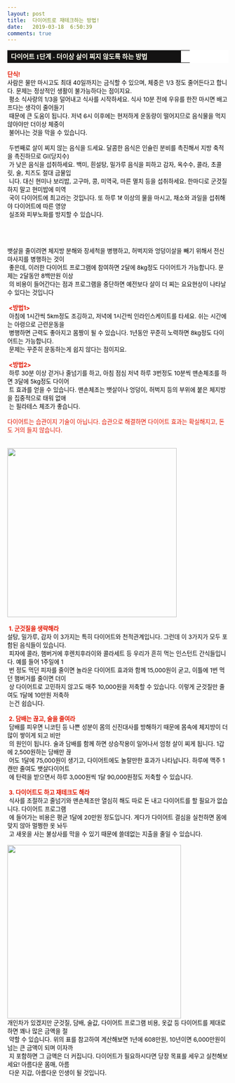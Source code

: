 ```yaml
---
layout: post
title:  다이어트로 재테크하는 방법!
date:   2019-03-18  6:50:39
comments: true
---
```





<table width="99%" bgcolor="#ffffff" cellspacing="1" cellpadding="2"><tbody><tr><td width="380" bgcolor="#141313" style-="border-bottom:#141313 1px solid; border-left:#141313 1px solid; border-top:#141313 1px solid; &#13;&#10;border-right:#141313 1px solid"><span style="color: rgb(0, 0, 0); font-family: 맑은 고딕, dotum, verdana; font-size: 11pt;"><strong><span syle="font-size:11pt"><font color="#fffff0">다이어트 1단계 - 더이상 살이 찌지 않도록 하는 방법</font></span></strong></span></td><td style="border-width: 0px 0px 1px; border-style: solid; border-color: rgb(255, 255, 255) rgb(255, 255, 255) rgb(20, 19, 19);"><span style="font-size: 11pt;"><font color="#000000">&nbsp;</font></span></td></tr></tbody></table><p></p><span style="font-size: 10pt;"><strong><font color="#e31600">단식!</font></strong><br><font color="#000000">사람은 물만 마시고도 최대 40일까지는 금식할 수 있으며, 체중은 1/3 정도 줄어든다고 합니다. 문제는 정상적인 생활이 불가능하다는 점이지요.</font><br><font color="#000000">&nbsp;평소 식사량의 1/3을 덜어내고 식사를 시작하세요. 식사 10분 전에 우유를 한잔 마시면 배고프다는 생각이 줄어들기 <br>&nbsp;때문에 큰 도움이 됩니다. 저녁 6시 이후에는 현저하게 운동량이 떨어지므로 음식물을 먹지 않아야만 더이상 체중이 <br>&nbsp;불어나는 것을 막을 수 있습니다. <br><br>&nbsp;두번째로 살이 찌지 않는 음식을 드세요. 달콤한 음식은 인슐린 분비를 촉진해서 지방 축적을 촉진하므로 GI(당지수)<br> &nbsp;가 낮은 음식을 섭취하세요. 백미, 흰설탕, 밀가루 음식을 피하고 감자, 옥수수, 콜라, 초콜릿, 술, 치즈도 절대 금물입<br>&nbsp;니다. 대신 현미나 보리밥, 고구마, 콩, 미역국, 마른 멸치 등을 섭취하세요. 한마디로 군것질하지 말고 현미밥에 미역<br>&nbsp;국이 다이어트에 최고라는 것입니다. 또 하루 1ℓ 이상의 물을 마시고, 채소와 과일을 섭취해야 다이어트에 따른 영양<br>&nbsp;실조와 피부노화를 방지할 수 있습니다.<br></font><br><br><br><span style="font-size: 10pt;"><br><font color="#000000">뱃살을 줄이려면 체지방 분해와 장세척을 병행하고, 허벅지와 엉덩이살을 빼기 위해서 전신 마사지를 병행하는&nbsp;것이<br>&nbsp;좋은데, 이러한 다이어트 프로그램에 참여하면 2달에 8kg정도 다이어트가 가능합니다. 문제는 2달동안 8백만원 이상<br>&nbsp;의 비용이 들어간다는 점과 프로그램을 중단하면 예전보다 살이 더 찌는 요요현상이 나타날 수 있다는 것입니다</font><br><br><strong><font color="#e31600">&nbsp;&lt;방법1&gt;</font></strong><br><font color="#000000">&nbsp;아침에 1시간씩 5km정도 조깅하고, 저녁에 1시간씩 인라인스케이트를 타세요. 쉬는 시간에는 아령으로 근련운동을 <br>&nbsp;병행하면 근력도 좋아지고 몸짱이 될 수 있습니다. 1년동안 꾸준히 노력하면 8kg정도 다이어트는 가능합니다. <br> &nbsp;문제는 꾸준히 운동하는게 쉽지 않다는 점이지요.</font><br><br><strong><font color="#e31600">&nbsp;&lt;방법2&gt;</font></strong><br><font color="#000000">&nbsp;하루 30분 이상 걷거나 줄넘기를 하고, 아침 점심 저녁 하루 3번정도 10분씩 맨손체조를 하면 3달에 5kg정도 다이어<br>&nbsp;트 효과를 얻을 수 있습니다. 맨손체조는 뱃살이나 엉덩이, 허벅지 등의 부위에 붙은 체지방을 집중적으로 태워 없애<br>&nbsp;는 필라테스 체조가 좋습니다.</font><br><br><font color="#e31600">다이어트는 습관이지 기술이 아닙니다. 습관으로 해결하면 다이어트 효과는 확실해지고, 돈도 거의 들지 않습니다.<br><br><br><span data-url="https://t1.daumcdn.net/cfile/tistory/164C8D0D4CC7E36E4F?download" data-lightbox="lightbox"><img width="386" height="277" style="height: auto; cursor: pointer; max-width: 100%;" alt="" src="https://t1.daumcdn.net/cfile/tistory/164C8D0D4CC7E36E4F" filename="달러9.jpg" filemime="image/jpeg"></span><br><br><strong>&nbsp;1. 군것질을 생략해라</strong><br><font color="#000000">설탕, 밀가루, 감자 이 3가지는 특히 다이어트와 천적관계입니다. 그런데 이 3가지가 모두 포함된 음식들이 있습니다.<br> &nbsp;피자에 콜라, 햄버거에 후렌치후라이와 콜라세트 등 우리가 흔히 먹는 인스턴트 간식들입니다. 예를 들어 1주일에 1<br> &nbsp;번&nbsp;정도 먹던 피자를 줄이면 놀라운 다이어트 효과와 함께 15,000원이 굳고, 이틀에 1번 먹던 햄버거를 줄이면 더이<br>&nbsp;상&nbsp;다이어트로 고민하지 않고도 매주 10,000원을 저축할 수 있습니다. 이렇게 군것질만 줄여도 1달에 10만원 저축하<br>&nbsp;는건&nbsp;쉽습니다.<br><br><strong><font color="#e31600">&nbsp;2. 담배는 끊고, 술을 줄여라<br></font></strong>&nbsp;담배를 피우면 니코틴 등 나쁜 성분이 몸의 신진대사를 방해하기 때문에 몸속에 체지방이 더 많이 쌓이게 되고 비만<br>&nbsp;의 원인이 됩니다. 술과 담배를 함께 하면 상승작용이 일어나서 엄청 살이 찌게 됩니다. 1갑에 2,500원하는 담배만 끊<br>&nbsp;어도 1달에 75,000원이 생기고, 다이어트에도 놀랄만한 효과가 나타납니다. 하루에 맥주 1캔만 줄여도 뱃살다이어트<br>&nbsp;에 탄력을 받으면서 하루 3,000원씩 1달 90,000원정도 저축할 수 있습니다.<br><br><strong><font color="#e31600">&nbsp;3. 다이어트도 하고 재테크도 해라</font></strong><br>&nbsp;식사를 조절하고 줄넘기와 맨손체조만 열심히 해도 따로 돈 내고 다이어트를 할 필요가 없습니다. 다이어트 프로그램<br>&nbsp;에 들어가는 비용은 평균 1달에 20만원 정도입니다. 게다가 다이어트 결심을 실천하면 몸에 맞지 않아 멀쩡한 옷 놔두<br>&nbsp;고 새옷을 사는 불상사를 막을 수 있기 때문에 쓸데없는 지출을 줄일 수 있습니다.<br><br><span data-url="https://t1.daumcdn.net/cfile/tistory/195037184CC7E1FB78?download" data-lightbox="lightbox"><img width="396" height="232" style="height: auto; cursor: pointer; max-width: 100%;" alt="" src="https://t1.daumcdn.net/cfile/tistory/195037184CC7E1FB78" filename="재테크다이어트.jpg" filemime="image/jpeg"></span><br>개인차가 있겠지만 군것질, 담배, 술값, 다이어트 프로그램 비용, 옷값 등 다이어트를 제대로 하면 꽤나 많은 금액을 절<br>&nbsp;약할 수 있습니다. 위의 표를 참고하여 계산해보면 1년에 608만원, 10년이면 6,000만원이 넘는 큰 금액이 되며 이자까<br>&nbsp;지 포함하면 그 금액은 더 커집니다. 다이어트가 필요하시다면 당장 목표를 세우고 실천해보세요! 아름다운 몸매, 아름<br>&nbsp;다운 지갑, 아름다운 인생이 될 것입니다.</font></span></font></span></span>